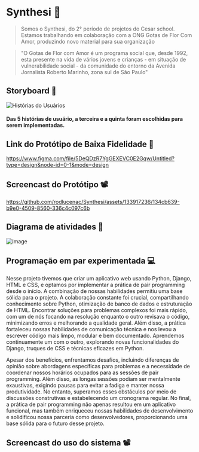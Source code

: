 # Synthesi 🌱

> Somos o Synthesi, do 2° período de projetos do Cesar school. Estamos trabalhando em colaboração com a ONG Gotas de Flor Com Amor, produzindo novo material para sua organização 

> "O Gotas de Flor com Amor é um programa social que, desde 1992, esta presente na vida de vários jovens e crianças - em situação de vulnerabilidade social - da comunidade do entorno da Avenida Jornalista Roberto Marinho, zona sul de São Paulo"

## Storyboard 📝

![Histórias do Usuários](https://github.com/rodlucenac/Synthesi/assets/133917236/e021da31-16a6-4bc5-8eac-8aff47821def)

#### Das 5 histórias de usuário, a terceira e a quinta foram escolhidas para serem implementadas.

## Link do Protótipo de Baixa Fidelidade 🔗

https://www.figma.com/file/5DeQDzR7YgGEXEVC0E2Gqw/Untitled?type=design&node-id=0-1&mode=design

## Screencast do Protótipo 📽️



https://github.com/rodlucenac/Synthesi/assets/133917236/134cb639-b9e0-4509-8560-336c4c097c6b



## Diagrama de atividades 🔀

![image](https://github.com/rodlucenac/Synthesi/assets/133917236/7465ecbe-ee7a-4909-9154-c15887705553)

## Programação em par experimentada 💻

Nesse projeto tivemos que criar um aplicativo web usando Python, Django, HTML e CSS, e optamos por implementar a prática de pair programming desde o início. A combinação de nossas habilidades permitiu uma base sólida para o projeto. A colaboração constante foi crucial, compartilhando conhecimento sobre Python, otimização de banco de dados e estruturação de HTML. Encontrar soluções para problemas complexos foi mais rápido, com um de nós focando na resolução enquanto o outro revisava o código, minimizando erros e melhorando a qualidade geral. Além disso, a prática fortaleceu nossas habilidades de comunicação técnica e nos levou a escrever código mais limpo, modular e bem documentado. Aprendemos continuamente um com o outro, explorando novas funcionalidades do Django, truques de CSS e técnicas eficazes em Python.

Apesar dos benefícios, enfrentamos desafios, incluindo diferenças de opinião sobre abordagens específicas para problemas e a necessidade de coordenar nossos horários ocupados para as sessões de pair programming. Além disso, as longas sessões podiam ser mentalmente exaustivas, exigindo pausas para evitar a fadiga e manter nossa produtividade. No entanto, superamos esses obstáculos por meio de discussões construtivas e estabelecendo um cronograma regular. No final, a prática de pair programming não apenas resultou em um aplicativo funcional, mas também enriqueceu nossas habilidades de desenvolvimento e solidificou nossa parceria como desenvolvedores, proporcionando uma base sólida para o futuro desse projeto.

## Screencast do uso do sistema 📽️
